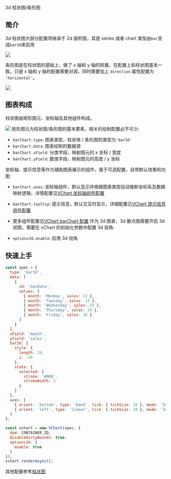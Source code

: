 3d 柱状图/条形图

## 简介

3d 柱状图大部分配置项继承于 2d 面积图，其是 series 或者 chart 类型由`bar`变成`bar3d`来启用

![](https://temp.domain/obj/bit-cloud/45df54929d214e7453e228f27.png)

条形图是在柱状图的基础上，做了 x 轴和 y 轴的转置，在配置上和柱状图基本一致，只是 x 轴和 y 轴的配置需要对调，同时需要加上 `direction` 属性配置为 `'horizontal'`。

![](https://temp.domain/obj/bit-cloud/350c0511133d336e62252321d.png)

## 图表构成

柱状图由矩形图元、坐标轴及其他组件构成。

![](https://lf9-dp-fe-cms-tos.byteorg.com/obj/bit-cloud/03421afda76ced0240204bf04.png)
矩形图元为柱状图/条形图的基本要素，相关的绘制配置必不可少:

- `barChart.type`: 图表类型，柱状体 / 条形图的类型为`'bar3d'`
- `barChart.data`: 图表绘制的数据源
- `barChart.xField`: 分类字段，映射图元的 x 坐标 / 宽度
- `barChart.yField`: 数值字段，映射图元的高度 / y 坐标

坐标轴、提示信息等作为辅助图表展示的组件，属于可选配置，自带默认效果和功能:

- `barChart.axes`: 坐标轴组件，默认显示并根据图表类型自动推断坐标系及数据映射逻辑，详情配置见[VChart 坐标轴组件配置](../../option/barChart#axes)
- `barChart.tooltip`: 提示信息，默认交互时显示，详细配置见[VChart 提示信息组件配置](../../option/barChart#tooltip)
- 更多组件配置见[VChart barChart 配置](../../option/barChart)
  作为 3d 图表，3d 散点图需要开启 3d 视图，需要在 vChart 的初始化参数中配置 3d 视角:

- `options3d.enable`: 启用 3d 视角

## 快速上手

```javascript livedemo
const spec = {
  type: 'bar3d',
  data: [
    {
      id: 'barData',
      values: [
        { month: 'Monday', sales: 22 },
        { month: 'Tuesday', sales: 13 },
        { month: 'Wednesday', sales: 25 },
        { month: 'Thursday', sales: 29 },
        { month: 'Friday', sales: 38 }
      ]
    }
  ],
  xField: 'month',
  yField: 'sales',
  bar3d: {
    style: {
      length: 20,
      z: -20
    },
    state: {
      selected: {
        stroke: '#000',
        strokeWidth: 1
      }
    }
  },
  axes: [
    { orient: 'bottom', type: 'band', tick: { tickSize: 20 }, mode: '3d' },
    { orient: 'left', type: 'linear', tick: { tickSize: 20 }, mode: '3d' }
  ]
};

const vchart = new VChart(spec, {
  dom: CONTAINER_ID,
  disableDirtyBounds: true,
  options3d: {
    enable: true
  }
});
vchart.renderAsync();
```

其他配置参考[柱状图]()
